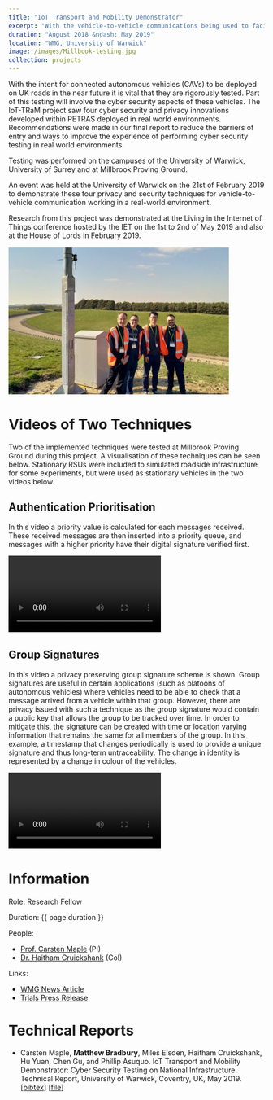 ```yaml
---
title: "IoT Transport and Mobility Demonstrator"
excerpt: "With the vehicle-to-vehicle communications being used to facilitated new functionality, there is a need for new security mechanisms to protect this communication. Much work has already been undertaken to develop these mechanisms, but they are rarely tested in real-world environments. This project took existing security and privacy technqiues and performed a deployment at three sites in the UK to test their efficacy."
duration: "August 2018 &ndash; May 2019"
location: "WMG, University of Warwick"
image: /images/Millbook-testing.jpg
collection: projects
---
```


With the intent for connected autonomous vehicles (CAVs) to be deployed on UK roads in the near future it is vital that they are rigorously tested. Part of this testing will involve the cyber security aspects of these vehicles. The IoT-TRaM project saw four cyber security and privacy innovations developed within PETRAS deployed in real world environments. Recommendations were made in our final report to reduce the barriers of entry and ways to improve the experience of performing cyber security testing in real world environments.

Testing was performed on the campuses of the University of Warwick, University of Surrey and at Millbrook Proving Ground.

An event was held at the University of Warwick on the 21st of February 2019 to demonstrate these four privacy and security techniques for vehicle-to-vehicle communication working in a real-world environment.

Research from this project was demonstrated at the Living in the Internet of Things conference hosted by the IET on the 1st to 2nd of May 2019 and also at the House of Lords in February 2019.

![Project Team](/images/iot-tram-team.jpg)

# Videos of Two Techniques

Two of the implemented techniques were tested at Millbrook Proving Ground during this project. A visualisation of these techniques can be seen below. Stationary RSUs were included to simulated roadside infrastructure for some experiments, but were used as stationary vehicles in the two videos below.

## Authentication Prioritisation

In this video a priority value is calculated for each messages received. These received messages are then inserted into a priority queue, and messages with a higher priority have their digital signature verified first.

<video controls="" style="max-width: 100%; max-height: 100%;"><source src="/videos/millbrook-oppauth-2019-04-12-am-txrx.webm" type="video/webm"/></video>

## Group Signatures

In this video a privacy preserving group signature scheme is shown. Group signatures are useful in certain applications (such as platoons of autonomous vehicles) where vehicles need to be able to check that a message arrived from a vehicle within that group. However, there are privacy issued with such a technique as the group signature would contain a public key that allows the group to be tracked over time. In order to mitigate this, the signature can be created with time or location varying information that remains the same for all members of the group. In this example, a timestamp that changes periodically is used to provide a unique signature and thus long-term untraceability. The change in identity is represented by a change in colour of the vehicles.

<video controls="" style="max-width: 100%; max-height: 100%;"><source src="/videos/millbrook-grpsig-2019-04-12-pm-txrx.mp4" type="video/mp4"/></video>

# Information

Role: Research Fellow

Duration: {{ page.duration }}

People:
 * [Prof. Carsten Maple](https://warwick.ac.uk/fac/sci/wmg/people/profile/?wmgid=1102) (PI)
 * [Dr. Haitham Cruickshank](https://www.surrey.ac.uk/people/haitham-cruickshank) (CoI)

Links:
 * [WMG News Article](https://warwick.ac.uk/fac/sci/wmg/mediacentre/news/newsitem?id=8a1785d86d3ece05016d3f4743ed0da2&tag=Carsten%20Maple)
 * [Trials Press Release](https://warwick.ac.uk/newsandevents/pressreleases/cyber_security_of/)

# Technical Reports

 *  Carsten Maple, **Matthew Bradbury**, Miles Elsden, Haitham Cruickshank, Hu Yuan, Chen Gu, and Phillip Asuquo. IoT Transport and Mobility Demonstrator: Cyber Security Testing on National Infrastructure. Technical Report, University of Warwick, Coventry, UK, May 2019.  
[[bibtex](https://github.com/MBradbury/publications/raw/master/bibtex/Maple_2019_IoTTransportMobility.bib)] [[file](https://github.com/MBradbury/publications/raw/master/papers/IoT_TRaM_Report.pdf)] 
